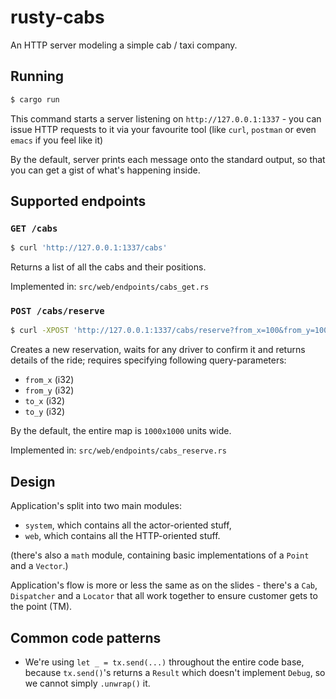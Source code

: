 # rusty-cabs

An HTTP server modeling a simple cab / taxi company.

## Running

```bash
$ cargo run
```

This command starts a server listening on `http://127.0.0.1:1337` - you can issue HTTP requests to it via your favourite
tool (like `curl`, `postman` or even `emacs` if you feel like it)

By the default, server prints each message onto the standard output, so that you can get a gist of what's happening
inside.

## Supported endpoints

### `GET /cabs`

```bash
$ curl 'http://127.0.0.1:1337/cabs'
```

Returns a list of all the cabs and their positions.

Implemented in: `src/web/endpoints/cabs_get.rs`

### `POST /cabs/reserve`

```bash
$ curl -XPOST 'http://127.0.0.1:1337/cabs/reserve?from_x=100&from_y=100&to_x=500&to_y=500'
```

Creates a new reservation, waits for any driver to confirm it and returns details of the ride; requires specifying
following query-parameters:
- `from_x` (i32)
- `from_y` (i32)
- `to_x` (i32)
- `to_y` (i32)

By the default, the entire map is `1000x1000` units wide.

Implemented in: `src/web/endpoints/cabs_reserve.rs`

## Design

Application's split into two main modules:
- `system`, which contains all the actor-oriented stuff,
- `web`, which contains all the HTTP-oriented stuff.

(there's also a `math` module, containing basic implementations of a `Point` and a `Vector`.)

Application's flow is more or less the same as on the slides - there's a `Cab`, `Dispatcher` and a `Locator` that all
work together to ensure customer gets to the point (TM).

## Common code patterns

- We're using `let _ = tx.send(...)` throughout the entire code base, because `tx.send()`'s returns a `Result` which
  doesn't implement `Debug`, so we cannot simply `.unwrap()` it.